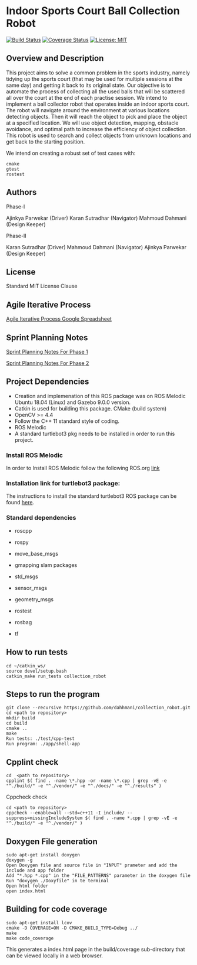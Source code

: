 # Indoor Sports Court Ball Collection Robot
[![Build Status](https://travis-ci.org/Karansutradhar/test.svg?branch=master)](https://travis-ci.org/Karansutradhar/test)
[![Coverage Status](https://coveralls.io/repos/github/Karansutradhar/test/badge.svg?branch=master)](https://coveralls.io/github/Karansutradhar/test?branch=master)
[![License: MIT](https://img.shields.io/badge/License-MIT-blue.svg)](https://opensource.org/licenses/MIT)

## Overview and Description

This project aims to solve a common problem in the sports industry, namely tidying up the sports court (that may be used for multiple sessions at the same day) and getting it back to its original state. Our objective is to automate the process of collecting all the used balls that will be scattered all over the court at the end of each practise session. We intend to implement a ball collector robot that operates inside an indoor sports court. The robot will navigate around the environment at various locations detecting objects. Then it will reach the object to pick and place the object at a specified location. We will use object detection, mapping, obstacle avoidance, and optimal path to increase the efficiency of object collection. This robot is used to search and collect objects from unknown locations and get back to the starting position.

We intend on creating a robust set of test cases with:

    cmake
    gtest
    rostest


## Authors

Phase-I

Ajinkya Parwekar (Driver)
Karan Sutradhar (Navigator)
Mahmoud Dahmani (Design Keeper)

Phase-II

Karan Sutradhar (Driver)
Mahmoud Dahmani (Navigator)
Ajinkya Parwekar (Design Keeper)

## License

Standard MIT License Clause

## Agile Iterative Process

[Agile Iterative Process Google Spreadsheet](https://docs.google.com/spreadsheets/d/1vfRqBHIk1xVdc3z9uviF9HBWrTOSSFLzZFpkkpyqecQ/edit?usp=sharing)

## Sprint Planning Notes
[Sprint Planning Notes For Phase 1](https://docs.google.com/document/d/1q7eatA6GpOcHOXkSIqnTkPcHaBq6XO4dyp4ps58LC04/edit?usp=sharing)

[Sprint Planning Notes For Phase 2](https://docs.google.com/document/d/1Y0JmpGLg45UZfyCOKwgZgbEW_Spy7mX2NEYs3VM1IGU/edit?usp=sharing)

## Project Dependencies

- Creation and implemenation of this ROS package was on ROS Melodic Ubuntu 18.04 (Linux) and Gazebo 9.0.0 version.
- Catkin is used for building this package. CMake (build system)
- OpenCV >= 4.4
- Follow the C++ 11 standard style of coding.
- ROS Melodic
- A standard turtlebot3 pkg needs to be installed in order to run this project.


### Install ROS Melodic

In order to Install ROS Melodic follow the following ROS.org [link](http://wiki.ros.org/melodic/Installation/Ubuntu)

### Installation link for turtlebot3 package:

The instructions to install the standard turtlebot3 ROS package can be found [here](https://automaticaddison.com/how-to-launch-the-turtlebot3-simulation-with-ros/).

### Standard dependencies

  - roscpp

  - rospy 

  - move_base_msgs

  - gmapping slam packages

  - std_msgs

  - sensor_msgs

  - geometry_msgs

  - rostest

  - rosbag

  - tf

## How to run tests

```
cd ~/catkin_ws/
source devel/setup.bash
catkin_make run_tests collection_robot

```

## Steps to run the program
```
git clone --recursive https://github.com/dahhmani/collection_robot.git
cd <path to repository>
mkdir build
cd build
cmake ..
make
Run tests: ./test/cpp-test
Run program: ./app/shell-app

```
## Cpplint check
```
cd  <path to repository>
cpplint $( find . -name \*.hpp -or -name \*.cpp | grep -vE -e "^./build/" -e "^./vendor/" -e "^./docs/" -e "^./results" )

```

Cppcheck check
```
cd <path to repository>
cppcheck --enable=all --std=c++11 -I include/ --suppress=missingIncludeSystem $( find . -name *.cpp | grep -vE -e "^./build/" -e "^./vendor/" )

```

## Doxygen File generation
```
sudo apt-get install doxygen
doxygen -g
Open Doxygen file and source file in "INPUT" prameter and add the include and app folder
Add "*.hpp *.cpp" in the "FILE_PATTERNS" parameter in the doxygen file
Run "doxygen ./Doxyfile" in te terminal
Open html folder
open index.html
```

## Building for code coverage
```
sudo apt-get install lcov
cmake -D COVERAGE=ON -D CMAKE_BUILD_TYPE=Debug ../
make
make code_coverage
```
This generates a index.html page in the build/coverage sub-directory that can be viewed locally in a web browser.

